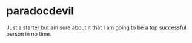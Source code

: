 # paradocdevil
Just a starter but am sure about it that I am going to be a top successful person in no time.
